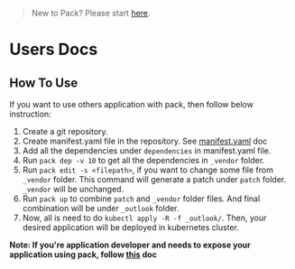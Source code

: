 > New to Pack? Please start [here](/docs/tutorials/README.md).

# Users Docs

## How To Use

If you want to use others application with pack, then follow below instruction:

1. Create a git repository.
2. Create manifest.yaml file in the repository. See [manifest.yaml](/docs/tutorials/manifest.md) doc
3. Add all the dependencies under `dependencies` in manifest.yaml file.
4. Run `pack dep -v 10` to get all the dependencies in `_vendor` folder.
5. Run `pack edit -s <filepath>`, if you want to change some file from `_vendor` folder. 
This command will generate a patch under `patch` folder. `_vendor` will be unchanged.
6. Run `pack up` to combine `patch` and `_vendor` folder files. 
And final combination will be under `_outlook` folder.
7. Now, all is need to do `kubectl apply -R -f _outlook/`.
 Then, your desired application will be deployed in kubernetes cluster.   

**Note: If you're application developer and needs to expose your application using pack, follow [this](/docs/tutorials/dev-doc.md) doc**